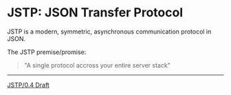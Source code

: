JSTP: JSON Transfer Protocol
============================

JSTP is a modern, symmetric, asynchronous communication protocol in JSON.

The JSTP premise/promise: 

> "A single protocol accross your entire server stack"

---

[JSTP/0.4 Draft](version/0.4/index.md)
